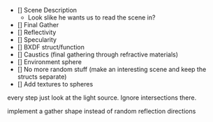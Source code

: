 - [] Scene Description
	- Look slike he wants us to read the scene in?
- [] Final Gather
- [] Reflectivity
- [] Specularity
- [] BXDF struct/function
- [] Caustics (final gathering through refractive materials)
- [] Environment sphere
- [] No more random stuff (make an interesting scene and keep the structs separate)
- [] Add textures to spheres




every step just look at the light source. Ignore intersections there.

implement a gather shape instead of random reflection directions
